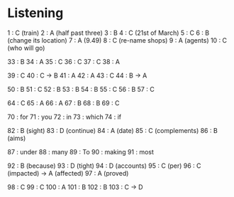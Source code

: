 # Listening

1 : C (train)
2 : A (half past three)
3 : B
4 : C (21st of March)
5 : C
6 : B (change its location)
7 : A (9.49)
8 : C (re-name shops)
9 : A (agents)
10 : C (who will go)

33 : B
34 : A
35 : C
36 : C
37 : C
38 : A

39 : C
40 : C -> B
41 : A
42 : A
43 : C
44 : B -> A

50 : B
51 : C
52 : B
53 : B
54 : B
55 : C
56 : B
57 : C

64 : C
65 : A
66 : A
67 : B
68 : B
69 : C

70 : for
71 : you
72 : in
73 : which
74 : if

82 : B (sight)
83 : D (continue)
84 : A (date)
85 : C (complements)
86 : B (aims)

87 : under
88 : many
89 : To
90 : making
91 : most

92 : B (because)
93 : D (tight)
94 : D (accounts)
95 : C (per)
96 : C (impacted) -> A (affected)
97 : A (proved)

98 : C
99 : C
100 : A
101 : B
102 : B
103 : C -> D

